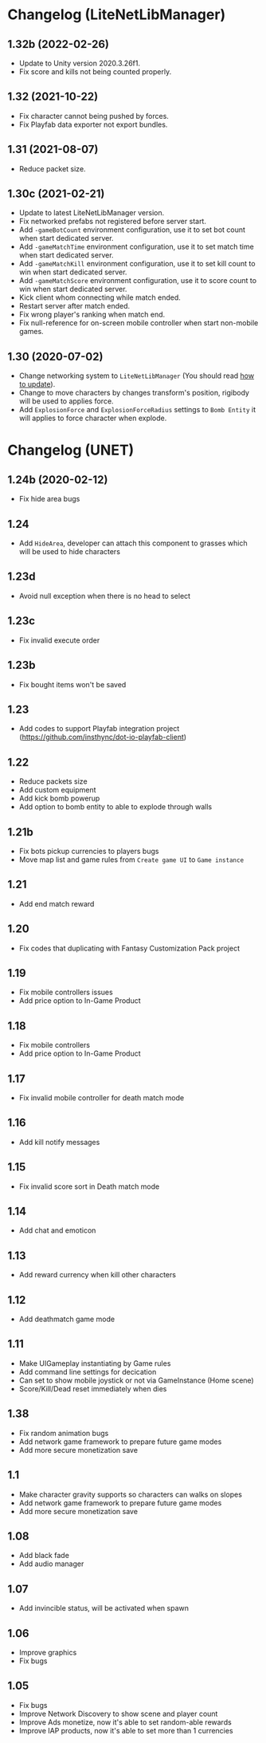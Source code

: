 # Changelog (LiteNetLibManager)

## 1.32b (2022-02-26)
- Update to Unity version 2020.3.26f1.
- Fix score and kills not being counted properly.

## 1.32 (2021-10-22)
- Fix character cannot being pushed by forces.
- Fix Playfab data exporter not export bundles.

## 1.31 (2021-08-07)
- Reduce packet size.

## 1.30c (2021-02-21)
- Update to latest LiteNetLibManager version.
- Fix networked prefabs not registered before server start.
- Add `-gameBotCount` environment configuration, use it to set bot count when start dedicated server.
- Add `-gameMatchTime` environment configuration, use it to set match time when start dedicated server.
- Add `-gameMatchKill` environment configuration, use it to set kill count to win when start dedicated server.
- Add `-gameMatchScore` environment configuration, use it to score count to win when start dedicated server.
- Kick client whom connecting while match ended.
- Restart server after match ended.
- Fix wrong player's ranking when match end.
- Fix null-reference for on-screen mobile controller when start non-mobile games.

## 1.30 (2020-07-02)
- Change networking system to `LiteNetLibManager` (You should read [how to update](../pages/104-update-to-litenetlib.md)).
- Change to move characters by changes transform's position, rigibody will be used to applies force.
- Add `ExplosionForce` and `ExplosionForceRadius` settings to `Bomb Entity` it will applies to force character when explode.

# Changelog (UNET)

## 1.24b (2020-02-12)
- Fix hide area bugs

## 1.24
- Add `HideArea`, developer can attach this component to grasses which will be used to hide characters

## 1.23d
- Avoid null exception when there is no head to select

## 1.23c
- Fix invalid execute order

## 1.23b
- Fix bought items won't be saved

## 1.23
- Add codes to support Playfab integration project (https://github.com/insthync/dot-io-playfab-client)

## 1.22
- Reduce packets size
- Add custom equipment
- Add kick bomb powerup
- Add option to bomb entity to able to explode through walls

## 1.21b
- Fix bots pickup currencies to players bugs
- Move map list and game rules from `Create game UI` to `Game instance`

## 1.21
- Add end match reward

## 1.20
- Fix codes that duplicating with Fantasy Customization Pack project

## 1.19
- Fix mobile controllers issues
- Add price option to In-Game Product

## 1.18
- Fix mobile controllers
- Add price option to In-Game Product

## 1.17
- Fix invalid mobile controller for death match mode

## 1.16
- Add kill notify messages

## 1.15
- Fix invalid score sort in Death match mode

## 1.14
- Add chat and emoticon

## 1.13
- Add reward currency when kill other characters

## 1.12
- Add deathmatch game mode

## 1.11
- Make UIGameplay instantiating by Game rules
- Add command line settings for decication
- Can set to show mobile joystick or not via GameInstance (Home scene)
- Score/Kill/Dead reset immediately when dies

## 1.38
- Fix random animation bugs
- Add network game framework to prepare future game modes
- Add more secure monetization save

## 1.1
- Make character gravity supports so characters can walks on slopes
- Add network game framework to prepare future game modes
- Add more secure monetization save

## 1.08
- Add black fade
- Add audio manager

## 1.07
- Add invincible status, will be activated when spawn

## 1.06
- Improve graphics
- Fix bugs

## 1.05
- Fix bugs
- Improve Network Discovery to show scene and player count
- Improve Ads monetize, now it's able to set random-able rewards
- Improve IAP products, now it's able to set more than 1 currencies